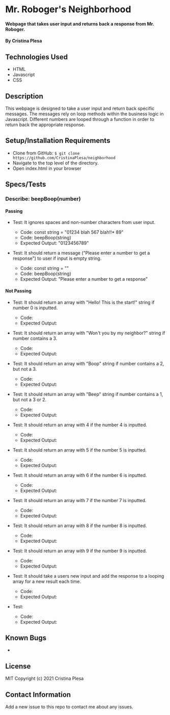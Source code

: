 # Mr. Roboger's Neighborhood

#### Webpage that takes user input and returns back a response from Mr. Roboger.

#### By Cristina Plesa

## Technologies Used

* HTML
* Javascript
* CSS

## Description

This webpage is designed to take a user input and return back specific messages. The messages rely on loop methods within the business logic in Javascript. Different numbers are looped through a function in order to return back the appropriate response.

## Setup/Installation Requirements

* Clone from GitHub: `$ git clone https://github.com/CristinaPlesa/neighborhood`
* Navigate to the top level of the directory.
* Open index.html in your browser

## Specs/Tests

### Describe: beepBoop(number)

#### Passing

* Test: It ignores spaces and non-number characters from user input.
  * Code: const string = "01234 blah 567 blah!!* 89"
  * Code: beepBoop(string)
  * Expected Output: "0123456789"

* Test: It should return a message ("Please enter a number to get a response") to user if input is empty string.
  * Code: const string = ""
  * Code: beepBoop(string)
  * Expected Output: "Please enter a number to get a response"

#### Not Passing

<!-- * Test: It receives a text string from a user and coverts it to a integar.
  * Code: 
  * Expected Output: -->

* Test: It should return an array with "Hello! This is the start!" string if number 0 is inputted.
  * Code: 
  * Expected Output:

* Test: It should return an array with "Won't you by my neighbor?" string if number contains a 3.
  * Code: 
  * Expected Output:

* Test: It should return an array with "Boop" string if number contains a 2, but not a 3.
  * Code: 
  * Expected Output:

* Test: It should return an array with "Beep" string if number contains a 1, but not a 3 or 2.
  * Code: 
  * Expected Output:

* Test: It should return an array with 4 if the number 4 is inputted.
  * Code: 
  * Expected Output:

* Test: It should return an array with 5 if the number 5 is inputted.
  * Code: 
  * Expected Output:

* Test: It should return an array with 6 if the number 6 is inputted.
  * Code: 
  * Expected Output:

* Test: It should return an array with 7 if the number 7 is inputted.
  * Code: 
  * Expected Output:

* Test: It should return an array with 8 if the number 8 is inputted.
  * Code: 
  * Expected Output:

* Test: It should return an array with 9 if the number 9 is inputted.
  * Code: 
  * Expected Output:

* Test: It should take a users new input and add the response to a looping array for a new result each time.
  * Code: 
  * Expected Output:

* Test: 
  * Code: 
  * Expected Output:

## Known Bugs

* 

## License

MIT Copyright (c) 2021 Cristina Plesa

## Contact Information

Add a new issue to this repo to contact me about any issues.